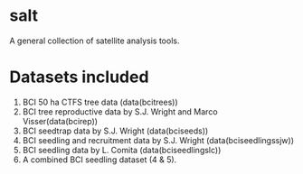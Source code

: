 salt 
====

A general collection of satellite analysis tools. 


Datasets included 
=================
1. BCI 50 ha CTFS tree data (data(bcitrees))
2. BCI tree reproductive data by S.J. Wright and Marco Visser(data(bcirep))
3. BCI seedtrap data by S.J. Wright (data(bciseeds))
4. BCI seedling and recruitment data by S.J. Wright (data(bciseedlingssjw))
5. BCI seedling data by L. Comita (data(bciseedlingslc))
6. A combined BCI seedling dataset (4 & 5).






 
